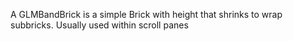 A GLMBandBrick is a simple Brick with height that shrinks to wrap subbricks.
Usually used within scroll panes